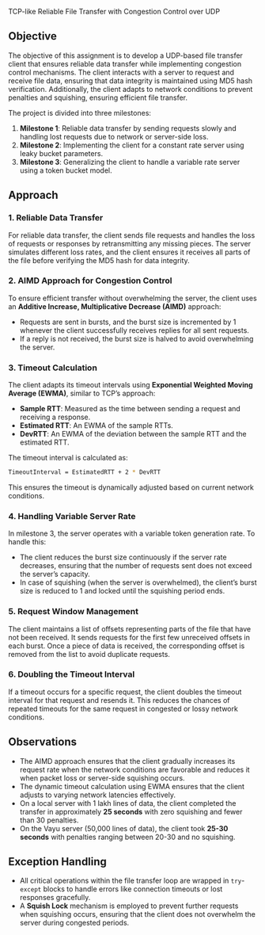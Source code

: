TCP-like Reliable File Transfer with Congestion Control over UDP

## Objective

The objective of this assignment is to develop a UDP-based file transfer client that ensures reliable data transfer while implementing congestion control mechanisms. The client interacts with a server to request and receive file data, ensuring that data integrity is maintained using MD5 hash verification. Additionally, the client adapts to network conditions to prevent penalties and squishing, ensuring efficient file transfer.

The project is divided into three milestones:

1. **Milestone 1**: Reliable data transfer by sending requests slowly and handling lost requests due to network or server-side loss.
2. **Milestone 2**: Implementing the client for a constant rate server using leaky bucket parameters.
3. **Milestone 3**: Generalizing the client to handle a variable rate server using a token bucket model.

## Approach

### 1. Reliable Data Transfer

For reliable data transfer, the client sends file requests and handles the loss of requests or responses by retransmitting any missing pieces. The server simulates different loss rates, and the client ensures it receives all parts of the file before verifying the MD5 hash for data integrity.

### 2. AIMD Approach for Congestion Control

To ensure efficient transfer without overwhelming the server, the client uses an **Additive Increase, Multiplicative Decrease (AIMD)** approach:
- Requests are sent in bursts, and the burst size is incremented by 1 whenever the client successfully receives replies for all sent requests.
- If a reply is not received, the burst size is halved to avoid overwhelming the server.

### 3. Timeout Calculation

The client adapts its timeout intervals using **Exponential Weighted Moving Average (EWMA)**, similar to TCP’s approach:
- **Sample RTT**: Measured as the time between sending a request and receiving a response.
- **Estimated RTT**: An EWMA of the sample RTTs.
- **DevRTT**: An EWMA of the deviation between the sample RTT and the estimated RTT.

The timeout interval is calculated as:
```bash
TimeoutInterval = EstimatedRTT + 2 * DevRTT
```
This ensures the timeout is dynamically adjusted based on current network conditions.

### 4. Handling Variable Server Rate

In milestone 3, the server operates with a variable token generation rate. To handle this:
- The client reduces the burst size continuously if the server rate decreases, ensuring that the number of requests sent does not exceed the server’s capacity.
- In case of squishing (when the server is overwhelmed), the client’s burst size is reduced to 1 and locked until the squishing period ends.

### 5. Request Window Management

The client maintains a list of offsets representing parts of the file that have not been received. It sends requests for the first few unreceived offsets in each burst. Once a piece of data is received, the corresponding offset is removed from the list to avoid duplicate requests.

### 6. Doubling the Timeout Interval

If a timeout occurs for a specific request, the client doubles the timeout interval for that request and resends it. This reduces the chances of repeated timeouts for the same request in congested or lossy network conditions.

## Observations

- The AIMD approach ensures that the client gradually increases its request rate when the network conditions are favorable and reduces it when packet loss or server-side squishing occurs.
- The dynamic timeout calculation using EWMA ensures that the client adjusts to varying network latencies effectively.
- On a local server with 1 lakh lines of data, the client completed the transfer in approximately **25 seconds** with zero squishing and fewer than 30 penalties.
- On the Vayu server (50,000 lines of data), the client took **25-30 seconds** with penalties ranging between 20-30 and no squishing.

## Exception Handling

- All critical operations within the file transfer loop are wrapped in `try`-`except` blocks to handle errors like connection timeouts or lost responses gracefully.
- A **Squish Lock** mechanism is employed to prevent further requests when squishing occurs, ensuring that the client does not overwhelm the server during congested periods.
